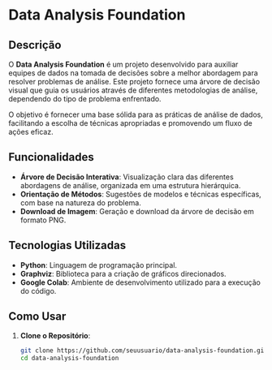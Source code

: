 # Data Analysis Foundation

## Descrição

O **Data Analysis Foundation** é um projeto desenvolvido para auxiliar equipes de dados na tomada de decisões sobre a melhor abordagem para resolver problemas de análise. Este projeto fornece uma árvore de decisão visual que guia os usuários através de diferentes metodologias de análise, dependendo do tipo de problema enfrentado. 

O objetivo é fornecer uma base sólida para as práticas de análise de dados, facilitando a escolha de técnicas apropriadas e promovendo um fluxo de ações eficaz.

## Funcionalidades

- **Árvore de Decisão Interativa**: Visualização clara das diferentes abordagens de análise, organizada em uma estrutura hierárquica.
- **Orientação de Métodos**: Sugestões de modelos e técnicas específicas, com base na natureza do problema.
- **Download de Imagem**: Geração e download da árvore de decisão em formato PNG.

## Tecnologias Utilizadas

- **Python**: Linguagem de programação principal.
- **Graphviz**: Biblioteca para a criação de gráficos direcionados.
- **Google Colab**: Ambiente de desenvolvimento utilizado para a execução do código.

## Como Usar

1. **Clone o Repositório**:
   ```bash
   git clone https://github.com/seuusuario/data-analysis-foundation.git
   cd data-analysis-foundation
